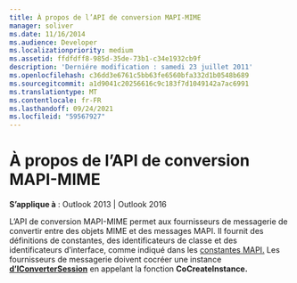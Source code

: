```yaml
---
title: À propos de l’API de conversion MAPI-MIME
manager: soliver
ms.date: 11/16/2014
ms.audience: Developer
ms.localizationpriority: medium
ms.assetid: ffdfdff8-985d-35de-73b1-c34e1932cb9f
description: 'Derniére modification : samedi 23 juillet 2011'
ms.openlocfilehash: c36dd3e6761c5bb63fe6560bfa332d1b0548b689
ms.sourcegitcommit: a1d9041c20256616c9c183f7d1049142a7ac6991
ms.translationtype: MT
ms.contentlocale: fr-FR
ms.lasthandoff: 09/24/2021
ms.locfileid: "59567927"
---
```

# <a name="about-the-mapi-mime-conversion-api"></a>À propos de l’API de conversion MAPI-MIME

  
  
**S’applique à** : Outlook 2013 | Outlook 2016 
  
L’API de conversion MAPI-MIME permet aux fournisseurs de messagerie de convertir entre des objets MIME et des messages MAPI. Il fournit des définitions de constantes, des identificateurs de classe et des identificateurs d’interface, comme indiqué dans les [constantes MAPI.](mapi-constants.md) Les fournisseurs de messagerie doivent cocréer une instance **[d’IConverterSession](iconvertersessioniunknown.md)** en appelant la fonction **CoCreateInstance.** 
  

